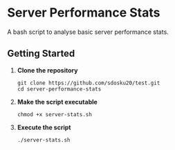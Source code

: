 # Server Performance Stats
A bash script to analyse basic server performance stats.  

## Getting Started
1. **Clone the repository**
    ```
    git clone https://github.com/sdosku20/test.git
    cd server-performance-stats
    ```

2. **Make the script executable**
    ```
    chmod +x server-stats.sh
    ```
3. **Execute the script**  
    ```
    ./server-stats.sh
    ```
